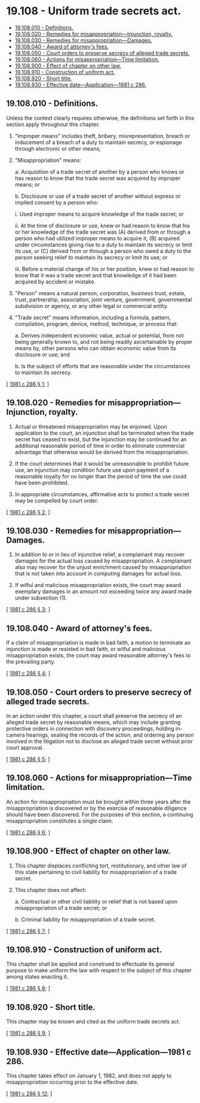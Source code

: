 # 19.108 - Uniform trade secrets act.
* [19.108.010 - Definitions.](#19108010---definitions)
* [19.108.020 - Remedies for misappropriation—Injunction, royalty.](#19108020---remedies-for-misappropriationinjunction-royalty)
* [19.108.030 - Remedies for misappropriation—Damages.](#19108030---remedies-for-misappropriationdamages)
* [19.108.040 - Award of attorney's fees.](#19108040---award-of-attorneys-fees)
* [19.108.050 - Court orders to preserve secrecy of alleged trade secrets.](#19108050---court-orders-to-preserve-secrecy-of-alleged-trade-secrets)
* [19.108.060 - Actions for misappropriation—Time limitation.](#19108060---actions-for-misappropriationtime-limitation)
* [19.108.900 - Effect of chapter on other law.](#19108900---effect-of-chapter-on-other-law)
* [19.108.910 - Construction of uniform act.](#19108910---construction-of-uniform-act)
* [19.108.920 - Short title.](#19108920---short-title)
* [19.108.930 - Effective date—Application—1981 c 286.](#19108930---effective-dateapplication1981-c-286)
## 19.108.010 - Definitions.
Unless the context clearly requires otherwise, the definitions set forth in this section apply throughout this chapter.

1. "Improper means" includes theft, bribery, misrepresentation, breach or inducement of a breach of a duty to maintain secrecy, or espionage through electronic or other means;

2. "Misappropriation" means:

   a. Acquisition of a trade secret of another by a person who knows or has reason to know that the trade secret was acquired by improper means; or

   b. Disclosure or use of a trade secret of another without express or implied consent by a person who:

      i. Used improper means to acquire knowledge of the trade secret; or

      ii. At the time of disclosure or use, knew or had reason to know that his or her knowledge of the trade secret was (A) derived from or through a person who had utilized improper means to acquire it, (B) acquired under circumstances giving rise to a duty to maintain its secrecy or limit its use, or (C) derived from or through a person who owed a duty to the person seeking relief to maintain its secrecy or limit its use; or

      iii. Before a material change of his or her position, knew or had reason to know that it was a trade secret and that knowledge of it had been acquired by accident or mistake.

3. "Person" means a natural person, corporation, business trust, estate, trust, partnership, association, joint venture, government, governmental subdivision or agency, or any other legal or commercial entity.

4. "Trade secret" means information, including a formula, pattern, compilation, program, device, method, technique, or process that:

   a. Derives independent economic value, actual or potential, from not being generally known to, and not being readily ascertainable by proper means by, other persons who can obtain economic value from its disclosure or use; and

   b. Is the subject of efforts that are reasonable under the circumstances to maintain its secrecy.

\[ [1981 c 286 § 1](http://leg.wa.gov/CodeReviser/documents/sessionlaw/1981c286.pdf?cite=1981%20c%20286%20§%201); \]

## 19.108.020 - Remedies for misappropriation—Injunction, royalty.
1. Actual or threatened misappropriation may be enjoined. Upon application to the court, an injunction shall be terminated when the trade secret has ceased to exist, but the injunction may be continued for an additional reasonable period of time in order to eliminate commercial advantage that otherwise would be derived from the misappropriation.

2. If the court determines that it would be unreasonable to prohibit future use, an injunction may condition future use upon payment of a reasonable royalty for no longer than the period of time the use could have been prohibited.

3. In appropriate circumstances, affirmative acts to protect a trade secret may be compelled by court order.

\[ [1981 c 286 § 2](http://leg.wa.gov/CodeReviser/documents/sessionlaw/1981c286.pdf?cite=1981%20c%20286%20§%202); \]

## 19.108.030 - Remedies for misappropriation—Damages.
1. In addition to or in lieu of injunctive relief, a complainant may recover damages for the actual loss caused by misappropriation. A complainant also may recover for the unjust enrichment caused by misappropriation that is not taken into account in computing damages for actual loss.

2. If wilful and malicious misappropriation exists, the court may award exemplary damages in an amount not exceeding twice any award made under subsection (1).

\[ [1981 c 286 § 3](http://leg.wa.gov/CodeReviser/documents/sessionlaw/1981c286.pdf?cite=1981%20c%20286%20§%203); \]

## 19.108.040 - Award of attorney's fees.
If a claim of misappropriation is made in bad faith, a motion to terminate an injunction is made or resisted in bad faith, or wilful and malicious misappropriation exists, the court may award reasonable attorney's fees to the prevailing party.

\[ [1981 c 286 § 4](http://leg.wa.gov/CodeReviser/documents/sessionlaw/1981c286.pdf?cite=1981%20c%20286%20§%204); \]

## 19.108.050 - Court orders to preserve secrecy of alleged trade secrets.
In an action under this chapter, a court shall preserve the secrecy of an alleged trade secret by reasonable means, which may include granting protective orders in connection with discovery proceedings, holding in-camera hearings, sealing the records of the action, and ordering any person involved in the litigation not to disclose an alleged trade secret without prior court approval.

\[ [1981 c 286 § 5](http://leg.wa.gov/CodeReviser/documents/sessionlaw/1981c286.pdf?cite=1981%20c%20286%20§%205); \]

## 19.108.060 - Actions for misappropriation—Time limitation.
An action for misappropriation must be brought within three years after the misappropriation is discovered or by the exercise of reasonable diligence should have been discovered. For the purposes of this section, a continuing misappropriation constitutes a single claim.

\[ [1981 c 286 § 6](http://leg.wa.gov/CodeReviser/documents/sessionlaw/1981c286.pdf?cite=1981%20c%20286%20§%206); \]

## 19.108.900 - Effect of chapter on other law.
1. This chapter displaces conflicting tort, restitutionary, and other law of this state pertaining to civil liability for misappropriation of a trade secret.

2. This chapter does not affect:

   a. Contractual or other civil liability or relief that is not based upon misappropriation of a trade secret; or

   b. Criminal liability for misappropriation of a trade secret.

\[ [1981 c 286 § 7](http://leg.wa.gov/CodeReviser/documents/sessionlaw/1981c286.pdf?cite=1981%20c%20286%20§%207); \]

## 19.108.910 - Construction of uniform act.
This chapter shall be applied and construed to effectuate its general purpose to make uniform the law with respect to the subject of this chapter among states enacting it.

\[ [1981 c 286 § 8](http://leg.wa.gov/CodeReviser/documents/sessionlaw/1981c286.pdf?cite=1981%20c%20286%20§%208); \]

## 19.108.920 - Short title.
This chapter may be known and cited as the uniform trade secrets act.

\[ [1981 c 286 § 9](http://leg.wa.gov/CodeReviser/documents/sessionlaw/1981c286.pdf?cite=1981%20c%20286%20§%209); \]

## 19.108.930 - Effective date—Application—1981 c 286.
This chapter takes effect on January 1, 1982, and does not apply to misappropriation occurring prior to the effective date.

\[ [1981 c 286 § 12](http://leg.wa.gov/CodeReviser/documents/sessionlaw/1981c286.pdf?cite=1981%20c%20286%20§%2012); \]

